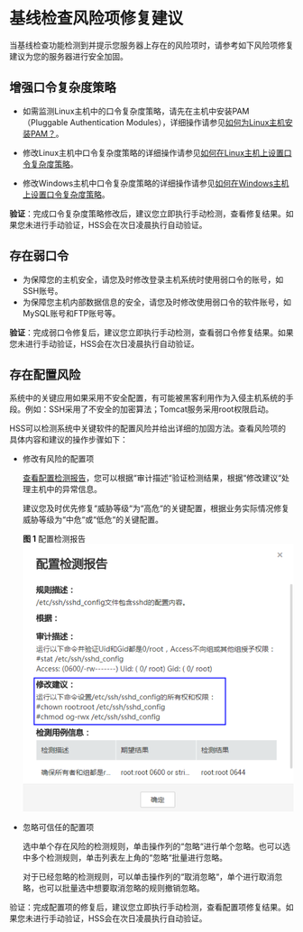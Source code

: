 # 基线检查风险项修复建议<a name="hss_01_0147"></a>

当基线检查功能检测到并提示您服务器上存在的风险项时，请参考如下风险项修复建议为您的服务器进行安全加固。

## 增强口令复杂度策略<a name="section670262974314"></a>

-   如需监测Linux主机中的口令复杂度策略，请先在主机中安装PAM（Pluggable Authentication Modules），详细操作请参见[如何为Linux主机安装PAM？](https://support.huaweicloud.com/hss_faq/hss_01_0043.html)。

-   修改Linux主机中口令复杂度策略的详细操作请参见[如何在Linux主机上设置口令复杂度策略](https://support.huaweicloud.com/hss_faq/hss_01_0043.html#section1)。
-   修改Windows主机中口令复杂度策略的详细操作请参见[如何在Windows主机上设置口令复杂度策略](https://support.huaweicloud.com/hss_faq/hss_01_0095.html)。

**验证**：完成口令复杂度策略修改后，建议您立即执行手动检测，查看修复结果。如果您未进行手动验证，HSS会在次日凌晨执行自动验证。

## 存在弱口令<a name="section109883434318"></a>

-   为保障您的主机安全，请您及时修改登录主机系统时使用弱口令的账号，如SSH账号。
-   为保障您主机内部数据信息的安全，请您及时修改使用弱口令的软件账号，如MySQL账号和FTP账号等。

**验证**：完成弱口令修复后，建议您立即执行手动检测，查看弱口令修复结果。如果您未进行手动验证，HSS会在次日凌晨执行自动验证。

## 存在配置风险<a name="section0989164134312"></a>

系统中的关键应用如果采用不安全配置，有可能被黑客利用作为入侵主机系统的手段。例如：SSH采用了不安全的加密算法；Tomcat服务采用root权限启动。

HSS可以检测系统中关键软件的配置风险并给出详细的加固方法。查看风险项的具体内容和建议的操作步骤如下：

-   修改有风险的配置项

    [查看配置检测报告](https://support.huaweicloud.com/hss_faq/hss_01_0149.html)，您可以根据“审计描述“验证检测结果，根据“修改建议“处理主机中的异常信息。

    建议您及时优先修复“威胁等级“为“高危“的关键配置，根据业务实际情况修复威胁等级为“中危“或“低危“的关键配置。

    **图 1**  配置检测报告<a name="fig3723236155316"></a>  
    ![](figures/配置检测报告.png "配置检测报告")

-   忽略可信任的配置项

    选中单个存在风险的检测规则，单击操作列的“忽略“进行单个忽略。也可以选中多个检测规则，单击列表左上角的“忽略“批量进行忽略。

    对于已经忽略的检测规则，可以单击操作列的“取消忽略“，单个进行取消忽略，也可以批量选中想要取消忽略的规则撤销忽略。


验证：完成配置项的修复后，建议您立即执行手动检测，查看配置项修复结果。如果您未进行手动验证，HSS会在次日凌晨执行自动验证。

